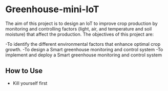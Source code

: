 # Greenhouse-mini-IoT

The aim of this project is to design an IoT to improve crop production by monitoring and controlling factors (light, air, and temperature and soil moisture) that affect the production. The objectives of this project are:

-To identify the different environmental factors that enhance optimal crop growth.
-To design a Smart greenhouse monitoring and control system
-To implement and deploy a Smart greenhouse monitoring and control system

## How to Use

+ Kill yourself first
